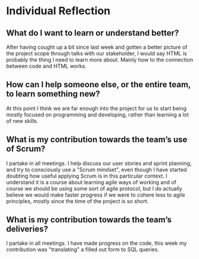 # Individual Reflection

## What do I want to learn or understand better?
After having cought up a bit since last week and gotten a better picture of the project scope through talks with our stakeholder, I would say
HTML is probably the thing I need to learn more about. Mainly how to the connection between code and HTML works.


## How can I help someone else, or the entire team, to learn something new?
At this point I think we are far enough into the project for us to start being mostly focused on programming and developing, rather than learning
a lot of new skills.


## What is my contribution towards the team’s use of Scrum?
I partake in all meetings. I help discuss our user stories and sprint planning, and try to consciously use a "Scrum mindset", even though
I have started doubting how useful applying Scrum is in this particular context. I understand it is a course about learning agile ways of working
and of course we should be using some sort of agile protocol, but I do actually believe we would make faster progress if we were to cohere
less to agile principles, mostly since the time of the project is so short.


## What is my contribution towards the team’s deliveries?
I partake in all meetings. I have made progress on the code, this week my contribution was "translating" a filled out form to SQL queries.


